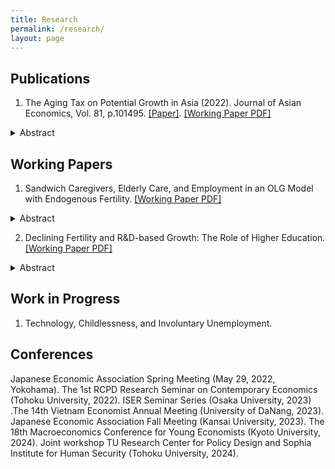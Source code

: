 ```yaml
---
title: Research
permalink: /research/
layout: page
---
```


## Publications

1. The Aging Tax on Potential Growth in Asia (2022). Journal of Asian Economics, Vol. 81, p.101495. [[Paper]](https://doi.org/10.1016/j.asieco.2022.101495). [[Working Paper PDF]](https://www.dropbox.com/scl/fi/85aiq8dqzz2n2qy6f6e0q/QTTran_retirement_aging.pdf?rlkey=8ja8bvfr97cbt0xnop2j218mg&st=w5626qhw&dl=0)
<details> 
<summary>Abstract</summary>
Population aging is becoming a prominent issue in Asia, especially for developing countries where demographic changes have asserted a downward pressure on the rate of growth. This paper refers to such potential unwanted effects as an “aging tax” and analytically examines them from a neoclassical perspective, using a Diamond-type overlapping generations model with endogenous retirement, survival rate, and old worker productivity. Based on this setup, negative impacts exist if too many old workers that are sufficiently unproductive choose to defer retirement under the aging pressure, which drains resources from future generations. Numerical simulations show that an aging tax can reduce the potential per capita growth rate (technology-adjusted) by up to 0.12 percentage points annually for some countries in Asia. Our results highlight that countries with sufficiently large labor shares (due to a high ratio of self-employment or a manual labor-centric production) and inadequate educational attainment are potentially the most sensitive and vulnerable to population aging.
</details>

## Working Papers

1. Sandwich Caregivers, Elderly Care, and Employment in an OLG Model with Endogenous Fertility. [[Working Paper PDF]](https://www.dropbox.com/scl/fi/oedtfi87anfxb4vq4xtaz/QTTran_Elderly_Sandwichcare.pdf?rlkey=10bdtrl054inblmmw1gxytqtb&st=urbm8c55&dl=0)
<details> 
<summary>Abstract</summary>
"Sandwich caregivers" are defined as adults who must care for their dependent parents and children simultaneously. In this paper, we consider an overlapping generations model to study the consequences of such a double burden on their decisions on fertility and career (type of employment). In a fertility-declining environment, subsequent generations face a heavier care burden since they have fewer siblings to share. We show that if the pressure of elderly care on a young worker's time is sufficiently large, more workers will resort to taking nonregular jobs. Furthermore, a sufficiently high upskilling time cost (due to increased studying and training requirements) can prevent the economy from achieving a full regular employment ratio in the long run, regardless of the initial value of the capital stock. We then extend the model to analyze the case when a government elderly care support program is in place. A numerical simulation shows that such a policy can have a positive welfare effect and improve the full-time employment capability of the economy.
</details>

2. Declining Fertility and R\&D-based Growth: The Role of Higher Education. [[Working Paper PDF]](https://www.dropbox.com/scl/fi/51b1sug5wckaqk639zyj7/QTTran_DeclineFertility_RD.pdf?rlkey=z3oi7rjrfy5mgm96hc98mkjw5&st=bo6uqwol&dl=0)
<details> 
<summary>Abstract</summary>
In this paper, we examine the relationship between declining birth rates and economic growth in an overlapping generations framework with endogenous fertility, tertiary education choices, and R\&D activities. As technology expands, it increases the returns to education and motivates individuals to obtain a higher education degree. However, suppose the childrearing opportunity cost is sufficiently high, and the entry to higher education is sufficiently loose. In that case, an oversupply of tertiary education takers with subreplacement fertility can lead the economy to a state of prolonged stagnation or population decline. In both cases, there is no technological progress, but the former can maintain a fixed population size and welfare level, while the latter experiences an asymptotically empty population and a persistent decrease in welfare. We find that a policy intervention that restricts admission to tertiary education could fix the long-run trajectory and secure a balanced growth path for future generations. However, implementing such a policy requires careful consideration due to the potential loss in welfare it may impose on current generations.
</details>

## Work in Progress

1. Technology, Childlessness, and Involuntary Unemployment.


## Conferences

Japanese Economic Association Spring Meeting (May 29, 2022, Yokohama). The 1st RCPD Research Seminar on Contemporary Economics (Tohoku University, 2022). ISER Seminar Series (Osaka University, 2023) .The 14th Vietnam Economist Annual Meeting (University of DaNang, 2023). Japanese Economic Association Fall Meeting (Kansai University, 2023). The 18th Macroeconomics Conference for Young Economists (Kyoto University, 2024). Joint workshop TU Research Center for Policy Design and Sophia Institute for Human Security (Tohoku University, 2024).
